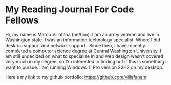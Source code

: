 # My Reading Journal For Code Fellows

Hi, my name is Marco Villafana (he/him). I am an army veteran and live in Washington state. I was an information technology specialist. Where I did desktop support and network support.  Since then, I have recently completed a computer science degree at Central Washington University. I am still undecided on what to specialize in and web design wasn't covered very much in my degree, so I'm interested in finding out if this is something I want to pursue. I am running Windows 11 Pro version 22H2 on my desktop. 


Here's my link to my github portfolio: https://github.com/villafanam
